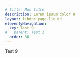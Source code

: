 ```yaml
---
# title: Mon titre
description: Lorem ipsum dolor 9
layout: libdoc_page.liquid
eleventyNavigation:
  key: Test 9
#   parent: Test 1
  order: 30
---
```

Test 9